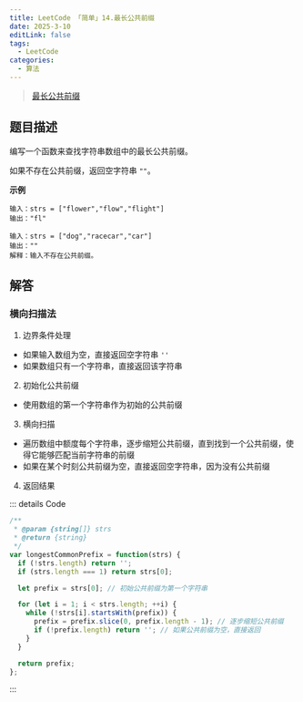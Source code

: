 ```yaml
---
title: LeetCode 「简单」14.最长公共前缀
date: 2025-3-10
editLink: false
tags:
  - LeetCode
categories:
  - 算法
---
```


> [最长公共前缀](https://leetcode.cn/problems/longest-common-prefix/description/)

## 题目描述

编写一个函数来查找字符串数组中的最长公共前缀。

如果不存在公共前缀，返回空字符串 `""`。

**示例**

```
输入：strs = ["flower","flow","flight"]
输出："fl"

输入：strs = ["dog","racecar","car"]
输出：""
解释：输入不存在公共前缀。
```

## 解答

### 横向扫描法

1. 边界条件处理
  - 如果输入数组为空，直接返回空字符串 `''`
  - 如果数组只有一个字符串，直接返回该字符串
2. 初始化公共前缀
  - 使用数组的第一个字符串作为初始的公共前缀
3. 横向扫描
  - 遍历数组中额度每个字符串，逐步缩短公共前缀，直到找到一个公共前缀，使得它能够匹配当前字符串的前缀
  - 如果在某个时刻公共前缀为空，直接返回空字符串，因为没有公共前缀
4. 返回结果

::: details Code
```js
/**
 * @param {string[]} strs
 * @return {string}
 */
var longestCommonPrefix = function(strs) {
  if (!strs.length) return '';
  if (strs.length === 1) return strs[0];

  let prefix = strs[0]; // 初始公共前缀为第一个字符串

  for (let i = 1; i < strs.length; ++i) {
    while (!strs[i].startsWith(prefix)) {
      prefix = prefix.slice(0, prefix.length - 1); // 逐步缩短公共前缀
      if (!prefix.length) return ''; // 如果公共前缀为空，直接返回
    }
  }

  return prefix;
};
```
:::
